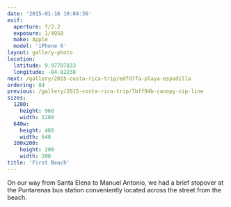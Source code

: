 ```yaml
---
date: '2015-01-16 10:04:36'
exif:
  aperture: f/2.2
  exposure: 1/4950
  make: Apple
  model: 'iPhone 6'
layout: gallery-photo
location:
  latitude: 9.97787833
  longitude: -84.82238
next: /gallery/2015-costa-rica-trip/edfd7fa-playa-espadilla
ordering: 84
previous: /gallery/2015-costa-rica-trip/7bff94b-canopy-zip-line
sizes:
  1280:
    height: 960
    width: 1280
  640w:
    height: 480
    width: 640
  200x200:
    height: 200
    width: 200
title: 'First Beach'
---
```


On our way from Santa Elena to Manuel Antonio, we had a brief stopover at the Puntarenas bus station conveniently located across the street from the beach.
